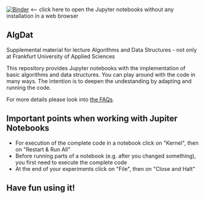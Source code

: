 [![Binder](https://mybinder.org/badge_logo.svg)](https://mybinder.org/v2/gh/JensLiebehenschel/AlgDat/HEAD)
<-- click here to open the Jupyter notebooks without any installation in a web browser

## AlgDat
Supplemental material for lecture Algorithms and Data Structures - not only at Frankfurt University of Applied Sciences

This repository provides Jupyter notebooks with the implementation of basic algorithms and data structures.
You can play around with the code in many ways.
The intention is to deepen the undestanding by adapting and running the code. 

For more details please look into [the FAQs](FAQs.md).

## Important points when working with Jupiter Notebooks
* For execution of the complete code in a notebook click on "Kernel", then on "Restart & Run All"
* Before running parts of a notebook (e.g. after you changed something), you first need to execute the complete code
* At the end of your experiments click on "File", then on "Close and Halt"

## Have fun using it!
